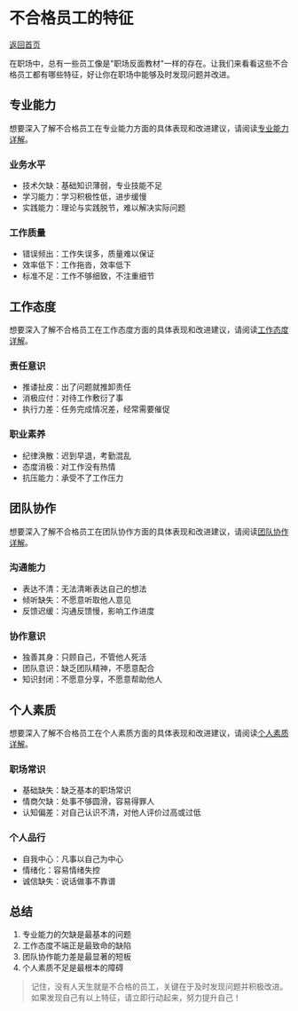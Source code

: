 # 不合格员工的特征

[返回首页](../README.md)

在职场中，总有一些员工像是"职场反面教材"一样的存在。让我们来看看这些不合格员工都有哪些特征，好让你在职场中能够及时发现问题并改进。

## 专业能力

想要深入了解不合格员工在专业能力方面的具体表现和改进建议，请阅读[专业能力详解](./professional-ability.md)。

### 业务水平
- 技术欠缺：基础知识薄弱，专业技能不足
- 学习能力：学习积极性低，进步缓慢
- 实践能力：理论与实践脱节，难以解决实际问题

### 工作质量
- 错误频出：工作失误多，质量难以保证
- 效率低下：工作拖沓，效率低下
- 标准不足：工作不够细致，不注重细节

## 工作态度

想要深入了解不合格员工在工作态度方面的具体表现和改进建议，请阅读[工作态度详解](./work-attitude.md)。

### 责任意识
- 推诿扯皮：出了问题就推卸责任
- 消极应付：对待工作敷衍了事
- 执行力差：任务完成情况差，经常需要催促

### 职业素养
- 纪律涣散：迟到早退，考勤混乱
- 态度消极：对工作没有热情
- 抗压能力：承受不了工作压力

## 团队协作

想要深入了解不合格员工在团队协作方面的具体表现和改进建议，请阅读[团队协作详解](./team-collaboration.md)。

### 沟通能力
- 表达不清：无法清晰表达自己的想法
- 倾听缺失：不愿意听取他人意见
- 反馈迟缓：沟通反馈慢，影响工作进度

### 协作意识
- 独善其身：只顾自己，不管他人死活
- 团队意识：缺乏团队精神，不愿意配合
- 知识封闭：不愿意分享，不愿意帮助他人

## 个人素质

想要深入了解不合格员工在个人素质方面的具体表现和改进建议，请阅读[个人素质详解](./personal-quality.md)。

### 职场常识
- 基础缺失：缺乏基本的职场常识
- 情商欠缺：处事不够圆滑，容易得罪人
- 认知偏差：对自己认识不清，对他人评价过高或过低

### 个人品行
- 自我中心：凡事以自己为中心
- 情绪化：容易情绪失控
- 诚信缺失：说话做事不靠谱

## 总结

1. 专业能力的欠缺是最基本的问题
2. 工作态度不端正是最致命的缺陷
3. 团队协作能力差是最显著的短板
4. 个人素质不足是最根本的障碍

> 记住，没有人天生就是不合格的员工，关键在于及时发现问题并积极改进。如果发现自己有以上特征，请立即行动起来，努力提升自己！